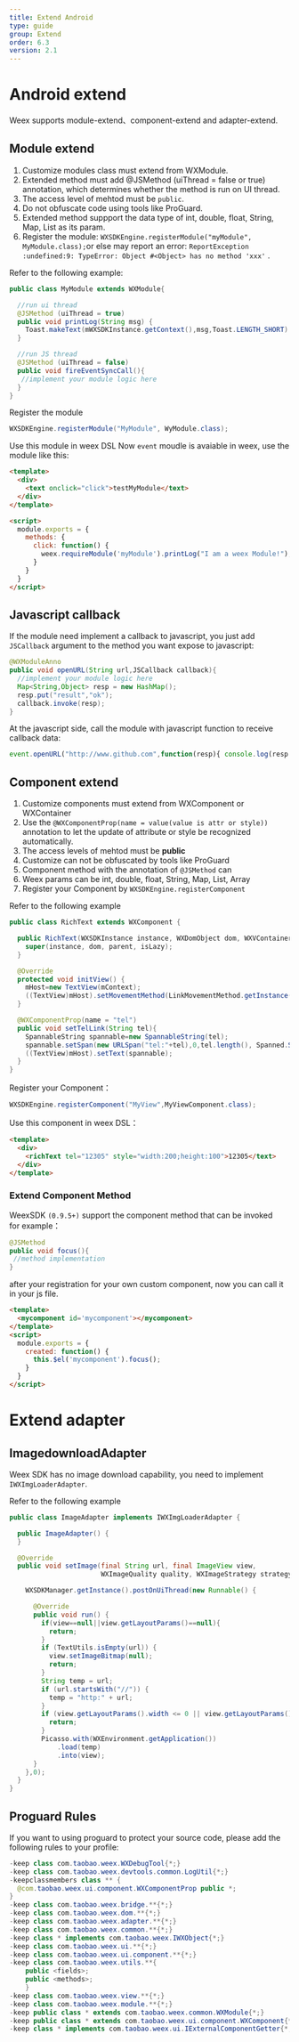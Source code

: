 ```yaml
---
title: Extend Android
type: guide
group: Extend
order: 6.3
version: 2.1
---
```

# Android extend
  Weex supports module-extend、component-extend and adapter-extend.

## Module extend

1. Customize modules class must extend from WXModule. 
2. Extended method must add @JSMethod (uiThread = false or true) annotation, which determines whether the method is run on UI thread.
3. The access level of mehtod must be `public`.
4. Do not obfuscate code using tools like ProGuard.
5. Extended method suppport the data type of int, double, float, String, Map, List as its param.
7. Register the module: `WXSDKEngine.registerModule("myModule", MyModule.class);`or else may report an error: `ReportException :undefined:9: TypeError: Object #<Object> has no method 'xxx'` .

Refer to the following example:

```java
public class MyModule extends WXModule{

  //run ui thread 
  @JSMethod (uiThread = true)
  public void printLog(String msg) {
    Toast.makeText(mWXSDKInstance.getContext(),msg,Toast.LENGTH_SHORT).show();
  }

  //run JS thread 
  @JSMethod (uiThread = false)
  public void fireEventSyncCall(){
   //implement your module logic here
  }
}
```
Register the module

```java
WXSDKEngine.registerModule("MyModule", WyModule.class);
```
Use this module in weex DSL
Now `event` moudle is avaiable in weex, use the module like this:

```html
<template>
  <div>
    <text onclick="click">testMyModule</text>
  </div>
</template>

<script>
  module.exports = {
    methods: {
      click: function() {
        weex.requireModule('myModule').printLog("I am a weex Module!");
      }
    }
  }
</script>
```

## Javascript callback

If the module need implement a callback to javascript, you just add `JSCallback` argument to the method you want expose to javascript:

```java
@WXModuleAnno
public void openURL(String url,JSCallback callback){
  //implement your module logic here
  Map<String,Object> resp = new HashMap();
  resp.put("result","ok");
  callback.invoke(resp);
}
```

At the javascript side, call the module with javascript function to receive callback data:

```javascript
event.openURL("http://www.github.com",function(resp){ console.log(resp.result); });
```

## Component extend

1. Customize components must extend from WXComponent or WXContainer
2. Use the `@WXComponentProp(name = value(value is attr or style))` annotation to let the update of attribute or style be recognized automatically.
3. The access levels of mehtod must be **public**
4. Customize can not be obfuscated by tools like ProGuard
5. Component method with the annotation of `@JSMethod` can 
7. Weex params can be int, double, float, String, Map, List, Array
8. Register your Component by `WXSDKEngine.registerComponent`

Refer to the following example

```java
public class RichText extends WXComponent {

  public RichText(WXSDKInstance instance, WXDomObject dom, WXVContainer parent, boolean isLazy) {
    super(instance, dom, parent, isLazy);
  }

  @Override
  protected void initView() {
    mHost=new TextView(mContext);
    ((TextView)mHost).setMovementMethod(LinkMovementMethod.getInstance());
  }

  @WXComponentProp(name = "tel")
  public void setTelLink(String tel){
    SpannableString spannable=new SpannableString(tel);
    spannable.setSpan(new URLSpan("tel:"+tel),0,tel.length(), Spanned.SPAN_EXCLUSIVE_EXCLUSIVE);
    ((TextView)mHost).setText(spannable);
  }
}
```
Register your Component：

```java
WXSDKEngine.registerComponent("MyView",MyViewComponent.class);
```

Use this component in weex DSL：

```html
<template>
  <div>
    <richText tel="12305" style="width:200;height:100">12305</text>
  </div>
</template>
```


### Extend Component Method
 WeexSDK `(0.9.5+)` support the component method that can be invoked  
 for example：
 
 ```java
 @JSMethod
 public void focus(){
  //method implementation
 }
 ```
 after your registration for your own custom component, now you can call it in your js file.

```html
<template>
  <mycomponent id='mycomponent'></mycomponent>
</template>
<script>
  module.exports = {
    created: function() {
      this.$el('mycomponent').focus();
    }
  }
</script>
```


# Extend adapter

## ImagedownloadAdapter

Weex SDK has no image download capability, you need to implement `IWXImgLoaderAdapter`. 

Refer to the following example
```java
public class ImageAdapter implements IWXImgLoaderAdapter {

  public ImageAdapter() {
  }

  @Override
  public void setImage(final String url, final ImageView view,
                       WXImageQuality quality, WXImageStrategy strategy) {

    WXSDKManager.getInstance().postOnUiThread(new Runnable() {

      @Override
      public void run() {
        if(view==null||view.getLayoutParams()==null){
          return;
        }
        if (TextUtils.isEmpty(url)) {
          view.setImageBitmap(null);
          return;
        }
        String temp = url;
        if (url.startsWith("//")) {
          temp = "http:" + url;
        }
        if (view.getLayoutParams().width <= 0 || view.getLayoutParams().height <= 0) {
          return;
        }
        Picasso.with(WXEnvironment.getApplication())
            .load(temp)
            .into(view);
      }
    },0);
  }
}
```
## Proguard Rules

If you want to using proguard to protect your source code, please add the following rules to your profile:

```java
-keep class com.taobao.weex.WXDebugTool{*;}
-keep class com.taobao.weex.devtools.common.LogUtil{*;}
-keepclassmembers class ** {
  @com.taobao.weex.ui.component.WXComponentProp public *;
}
-keep class com.taobao.weex.bridge.**{*;}
-keep class com.taobao.weex.dom.**{*;}
-keep class com.taobao.weex.adapter.**{*;}
-keep class com.taobao.weex.common.**{*;}
-keep class * implements com.taobao.weex.IWXObject{*;}
-keep class com.taobao.weex.ui.**{*;}
-keep class com.taobao.weex.ui.component.**{*;}
-keep class com.taobao.weex.utils.**{
    public <fields>;
    public <methods>;
    }
-keep class com.taobao.weex.view.**{*;}
-keep class com.taobao.weex.module.**{*;}
-keep public class * extends com.taobao.weex.common.WXModule{*;}
-keep public class * extends com.taobao.weex.ui.component.WXComponent{*;}
-keep class * implements com.taobao.weex.ui.IExternalComponentGetter{*;}
```
